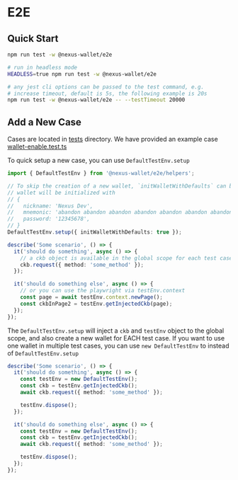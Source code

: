 # E2E

## Quick Start

```sh
npm run test -w @nexus-wallet/e2e

# run in headless mode
HEADLESS=true npm run test -w @nexus-wallet/e2e

# any jest cli options can be passed to the test command, e.g.
# increase timeout, default is 5s, the following example is 20s
npm run test -w @nexus-wallet/e2e -- --testTimeout 20000
```

## Add a New Case

Cases are located in [tests](./tests) directory. We have provided an example
case [wallet-enable.test.ts](./tests/wallet-enable.test.ts)

To quick setup a new case, you can use `DefaultTestEnv.setup`

```ts
import { DefaultTestEnv } from '@nexus-wallet/e2e/helpers';

// To skip the creation of a new wallet, `initWalletWithDefaults` can be set to true
// wallet will be initialized with
// {
//   nickname: 'Nexus Dev',
//   mnemonic: 'abandon abandon abandon abandon abandon abandon abandon abandon abandon abandon abandon about',
//   password: '12345678',
// }
DefaultTestEnv.setup({ initWalletWithDefaults: true });

describe('Some scenario', () => {
  it('should do something', async () => {
    // a ckb object is available in the global scope for each test case
    ckb.request({ method: 'some_method' });
  });

  it('should do something else', async () => {
    // or you can use the playwright via testEnv.context
    const page = await testEnv.context.newPage();
    const ckbInPage2 = testEnv.getInjectedCkb(page);
  });
});
```

The `DefaultTestEnv.setup` will inject a `ckb` and `testEnv` object to the global scope, and also create a new wallet for EACH test case.
If you want to use one wallet in multiple test cases, you can use `new DefaultTestEnv` to instead of `DefaultTestEnv.setup`

```ts
describe('Some scenario', () => {
  it('should do something', async () => {
    const testEnv = new DefaultTestEnv();
    const ckb = testEnv.getInjectedCkb();
    await ckb.request({ method: 'some_method' });

    testEnv.dispose();
  });

  it('should do something else', async () => {
    const testEnv = new DefaultTestEnv();
    const ckb = testEnv.getInjectedCkb();
    await ckb.request({ method: 'some_method' });

    testEnv.dispose();
  });
});
```
